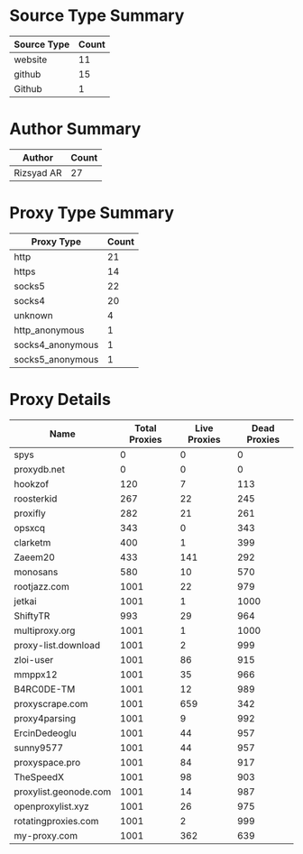 # Source Type Summary

| Source Type | Count |
|-------------|-------|
| website | 11 |
| github | 15 |
| Github | 1 |


# Author Summary

| Author | Count |
|--------|-------|
| Rizsyad AR | 27 |


# Proxy Type Summary

| Proxy Type | Count |
|------------|-------|
| http | 21 |
| https | 14 |
| socks5 | 22 |
| socks4 | 20 |
| unknown | 4 |
| http_anonymous | 1 |
| socks4_anonymous | 1 |
| socks5_anonymous | 1 |


# Proxy Details

| Name | Total Proxies | Live Proxies | Dead Proxies |
|------|---------------|--------------|---------------|
| spys | 0 | 0 | 0 |
| proxydb.net | 0 | 0 | 0 |
| hookzof | 120 | 7 | 113 |
| roosterkid | 267 | 22 | 245 |
| proxifly | 282 | 21 | 261 |
| opsxcq | 343 | 0 | 343 |
| clarketm | 400 | 1 | 399 |
| Zaeem20 | 433 | 141 | 292 |
| monosans | 580 | 10 | 570 |
| rootjazz.com | 1001 | 22 | 979 |
| jetkai | 1001 | 1 | 1000 |
| ShiftyTR | 993 | 29 | 964 |
| multiproxy.org | 1001 | 1 | 1000 |
| proxy-list.download | 1001 | 2 | 999 |
| zloi-user | 1001 | 86 | 915 |
| mmppx12 | 1001 | 35 | 966 |
| B4RC0DE-TM | 1001 | 12 | 989 |
| proxyscrape.com | 1001 | 659 | 342 |
| proxy4parsing | 1001 | 9 | 992 |
| ErcinDedeoglu | 1001 | 44 | 957 |
| sunny9577 | 1001 | 44 | 957 |
| proxyspace.pro | 1001 | 84 | 917 |
| TheSpeedX | 1001 | 98 | 903 |
| proxylist.geonode.com | 1001 | 14 | 987 |
| openproxylist.xyz | 1001 | 26 | 975 |
| rotatingproxies.com | 1001 | 2 | 999 |
| my-proxy.com | 1001 | 362 | 639 |
